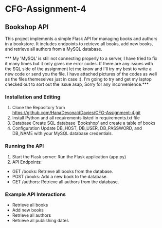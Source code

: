 # CFG-Assignment-4
## Bookshop API
This project implements a simple Flask API for managing books and authors in a bookstore. It includes endpoints to retrieve all books, add new books, and retrieve all authors from a MySQL database.

*** My 'MySQL' is still not connecting properly to a server, I have tried to fix it many times but it only gives me error codes. If there are any issues with the SQL side of the assignment let me know and I'll try my best to write a new code or send you the file. I have attached pictures of the codes as well as the files themeselves just in case :). I'm going to try and get my laptop checked out to sort out the issue asap, Sorry for any inconvenience.***

### Installation and Editing 
1. Clone the Repository from https://github.com/HanaDevonaldDavies/CFG-Assignment-4.git
2. Install Python and all requirements listed in requirements.txt file
3. Database
   Create SQL database 'Bookshop' and create a table of books
4. Configuration
   Update DB_HOST, DB_USER, DB_PASSWORD, and DB_NAME with your MySQL database credentials.
   
### Running the API
1. Start the Flask server:
   Run the Flask application (app.py)
2. API Endpoints:

- GET /books: Retrieve all books from the database.
- POST /books: Add a new book to the database.
- GET /authors: Retrieve all authors from the database.

### Example API Interactions
- Retrieve all books
- Add new books
- Retrieve all authors
- Retrieve all publishing dates
